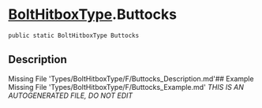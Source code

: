 # [BoltHitboxType](Types/BoltHitboxType.md).Buttocks
`public static BoltHitboxType Buttocks`
## Description
Missing File 'Types/BoltHitboxType/F/Buttocks_Description.md'## Example
Missing File 'Types/BoltHitboxType/F/Buttocks_Example.md'
*THIS IS AN AUTOGENERATED FILE, DO NOT EDIT*
